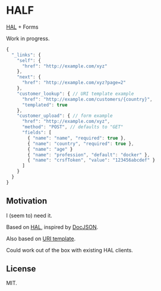 
# HALF

[HAL](http://stateless.co/hal_specification.html) + Forms

Work in progress.

```js
{
  "_links": {
    "self": {
      "href": "http://example.com/xyz"
    },
    "next": {
      "href": "http://example.com/xyz?page=2"
    },
    "customer_lookup": { // URI template example
      "href": "http://example.com/customers/{country}",
      "templated": true
    },
    "customer_upload": { // form example
      "href": "http://example.com/xyz",
      "method": "POST", // defaults to "GET"
      "fields": [
        { "name": "name", "required": true },
        { "name": "country", "required": true },
        { "name": "age" }
        { "name": "profession", "default": "docker" },
        { "name": "crsfToken", "value": "123456abcdef" }
      ]
    }
  }
}
```

## Motivation

I (seem to) need it.

Based on [HAL](http://stateless.co/hal_specification.html), inspired by [DocJSON](https://github.com/docjson/docjson).

Also based on [URI template](http://tools.ietf.org/html/rfc6570).

Could work out of the box with existing HAL clients.

## License

MIT.

